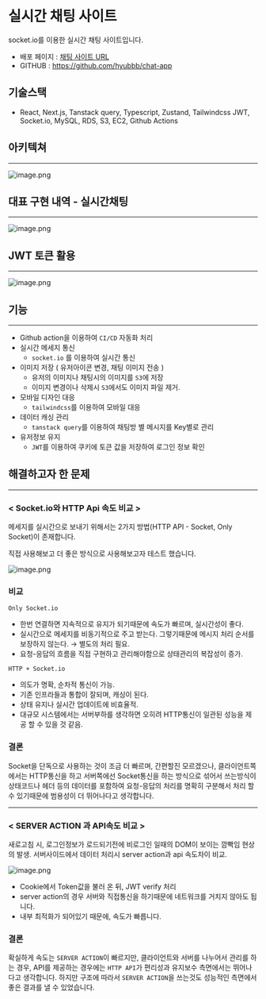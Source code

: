  # 실시간 채팅 사이트

socket.io를 이용한 실시간 채팅 사이트입니다.  

- 배포 페이지 :  [채팅 사이트 URL](http://3.39.73.42/)
- GITHUB :  https://github.com/hyubbb/chat-app

## 기술스택

- React, Next.js, Tanstack query, Typescript, Zustand, Tailwindcss
JWT, Socket.io, MySQL, RDS, S3, EC2, Github Actions

## 아키텍쳐

---

![image.png](https://prod-files-secure.s3.us-west-2.amazonaws.com/71c29658-790c-447e-8748-e4539fd62f66/3116e493-26c0-40c9-b15c-2584e937562f/image.png)

## 대표 구현 내역 - 실시간채팅

---

![image.png](https://prod-files-secure.s3.us-west-2.amazonaws.com/71c29658-790c-447e-8748-e4539fd62f66/481267e3-7cb2-4857-aec9-dc5f4f3e4f1a/image.png)

## JWT 토큰 활용

---

![image.png](https://prod-files-secure.s3.us-west-2.amazonaws.com/71c29658-790c-447e-8748-e4539fd62f66/3143a144-2b0f-4d09-b181-70a989065a7d/image.png)

## 기능

---

- Github action을 이용하여 `CI/CD` 자동화 처리
- 실시간 메세지 통신
    - `socket.io` 를 이용하여 실시간 통신
- 이미지 저장 ( 유저아이콘 변경, 채팅 이미지 전송 )
    - 유저의 이미지나 채팅시의 이미지를 `S3`에 저장
    - 이미지 변경이나 삭제시 `S3`에서도 이미지 파일 제거.
- 모바일 디자인 대응
    - `tailwindcss`를 이용하여 모바일 대응
- 데이터 캐싱 관리
    - `tanstack query`를 이용하여 채팅방 별 메시지를 Key별로 관리
- 유저정보 유지
    - `JWT`를 이용하여 쿠키에 토큰 값을 저장하여 로그인 정보 확인

## 해결하고자 한 문제

---

### < Socket.io와 HTTP Api 속도 비교 >

메세지를 실시간으로 보내기 위해서는 2가지 방법(HTTP API - Socket, Only Socket)이 존재합니다.

직접 사용해보고 더 좋은 방식으로 사용해보고자 테스트 했습니다.

![image.png](https://prod-files-secure.s3.us-west-2.amazonaws.com/71c29658-790c-447e-8748-e4539fd62f66/815ea440-8647-4ccd-a0d9-180f2606f2c3/image.png)

### 비교

`Only Socket.io` 

- 한번 연결하면 지속적으로 유지가 되기때문에 속도가 빠르며, 실시간성이 좋다.
- 실시간으로 메세지를 비동기적으로 주고 받는다. 그렇기때문에 메시지 처리 순서를 보장하지 않는다. → 별도의 처리 필요.
- 요청-응답의 흐름을 직접 구현하고 관리해야함으로 상태관리의 복잡성이 증가.

`HTTP + Socket.io`

- 의도가 명확, 순차적 통신이 가능.
- 기존 인프라들과 통합이 잘되며, 캐싱이 된다.
- 상태 유지나 실시간 업데이트에 비효율적.
- 대규모 시스템에서는 서버부하를 생각하면 오히려 HTTP통신이 일관된 성능을 제공 할 수 있을 것 같음.

### 결론

Socket을 단독으로 사용하는 것이 조금 더 빠르며, 간편할진 모르겠으나, 클라이언트쪽에서는 HTTP통신을 하고 서버쪽에선 Socket통신을 하는 방식으로 섞어서 쓰는방식이 상태코드나 헤더 등의 데이터를 포함하여 요청-응답의 처리를 명확히 구분해서 처리 할 수 있기때문에 범용성이 더 뛰어나다고 생각합니다.

---

### < SERVER ACTION 과 API속도 비교 >

새로고침 시, 로그인정보가 로드되기전에 비로그인 일때의 DOM이 보이는 깜빡임 현상의 발생. 
서버사이드에서 데이터 처리시 server action과 api 속도차이 비교.

![image.png](https://prod-files-secure.s3.us-west-2.amazonaws.com/71c29658-790c-447e-8748-e4539fd62f66/24b8fcc1-61d3-4268-8d20-1b0350f6504b/image.png)

- Cookie에서 Token값을 불러 온 뒤,  JWT verify 처리
- server action의 경우 서버와 직접통신을 하기때문에 
네트워크를 거치지 않아도 됩니다.
- 내부 최적화가 되어있기 때문에, 속도가 빠릅니다.

### 결론

확실하게 속도는 `SERVER ACTION`이 빠르지만, 클라이언트와 서버를 나누어서 관리를 하는 경우, API를 제공하는 경우에는 `HTTP API`가 편리성과 유지보수 측면에서는 뛰어나다고 생각합니다. 
하지만 구조에 따라서 `SERVER ACTION`을 쓰는것도 성능적인 측면에서 좋은 결과를 낼 수 있었습니다.

